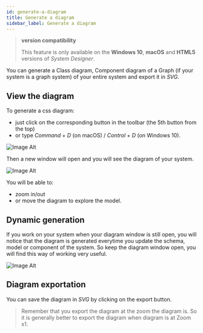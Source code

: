 ```yaml
---
id: generate-a-diagram
title: Generate a diagram
sidebar_label: Generate a diagram
---
```


>**version compatibility**
>
>This feature is only available on the **Windows 10**, **macOS** and **HTML5** versions of *System Designer*.

You can generate a Class diagram, Component diagram of a Graph (if your system is a graph system) of your entire system and export it in *SVG*.

## View the diagram

To generate a css diagram:
* just click on the corresponding button in the toolbar (the 5th button from the top)
* or type *Command* + *D* (on macOS) / *Control* + *D* (on Windows 10).

![Image Alt](../img/d21695c-class-diagram-open.png)

Then a new window will open and you will see the diagram of your system.

![Image Alt](../img/06210c8-class-diagram-view.png)

You will be able to:
*  zoom in/out 
* or move the diagram to explore the model.

## Dynamic generation

If you work on your system when your diagram window is still open, you will notice that the diagram is generated everytime you update the schema, model or component of the system. So keep the diagram window open, you will find this way of working very useful.

![Image Alt](../img/30283ed-class-diagram-updated.png)

## Diagram exportation

You can save the diagram in *SVG* by clicking on the export button. 

> Remember that you export the diagram at the zoom the diagram is. So it is generally better to export the diagram when diagram is at Zoom x1.